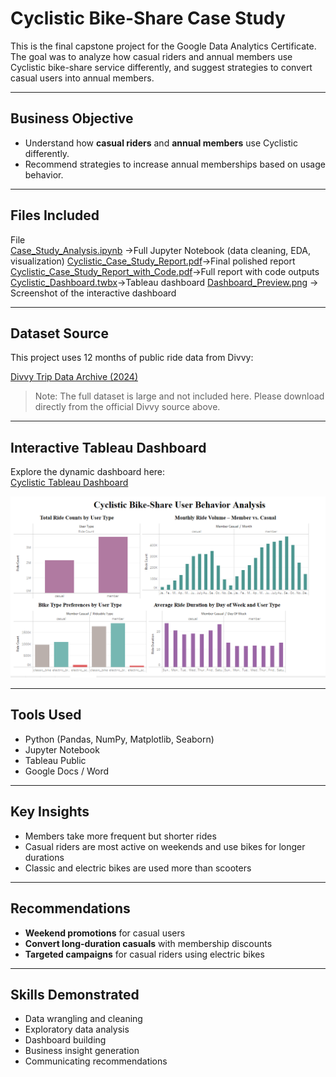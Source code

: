 
#  Cyclistic Bike-Share Case Study

This is the final capstone project for the Google Data Analytics Certificate. The goal was to analyze how casual riders and annual members use Cyclistic bike-share service differently, and suggest strategies to convert casual users into annual members.

---
##  Business Objective

- Understand how **casual riders** and **annual members** use Cyclistic differently.
- Recommend strategies to increase annual memberships based on usage behavior.
---

## Files Included

 File                                              
[Case_Study_Analysis.ipynb](https://github.com/Ananya-rao01/cyclistic-bike-share-case-study/blob/main/Case_Study_Analysis.ipynb) ->Full Jupyter Notebook (data cleaning, EDA, visualization) 
 [Cyclistic_Case_Study_Report.pdf](https://github.com/Ananya-rao01/cyclistic-bike-share-case-study/blob/main/Cyclistic_Case_Study_Report.pdf)->Final polished report 
[Cyclistic_Case_Study_Report_with_Code.pdf](https://github.com/Ananya-rao01/cyclistic-bike-share-case-study/blob/main/Cyclistic_Case_Study_Report_with_Code.pdf
)->Full report with code outputs 
 [Cyclistic_Dashboard.twbx](https://github.com/Ananya-rao01/cyclistic-bike-share-case-study/blob/main/Cyclistic_Dashboard.twbx
)->Tableau dashboard 
 [Dashboard_Preview.png](https://github.com/Ananya-rao01/cyclistic-bike-share-case-study/blob/main/Dashboard_Preview.png) -> Screenshot of the interactive dashboard

---

## Dataset Source

This project uses 12 months of public ride data from Divvy:

 [Divvy Trip Data Archive (2024)](https://divvy-tripdata.s3.amazonaws.com/index.html)

> Note: The full dataset is large and not included here. Please download directly from the official Divvy source above.

---

##  Interactive Tableau Dashboard

Explore the dynamic dashboard here:  
 [Cyclistic Tableau Dashboard](https://public.tableau.com/views/Cyclistic_Dashboard1/Dashboard1?:language=en-US&publish=yes&:sid=&:redirect=auth&:display_count=n&:origin=viz_share_link)
 
 [![Dashboard Preview](Dashboard_Preview.png)](https://public.tableau.com/views/Cyclistic_Dashboard1/Dashboard1?:language=en-US&publish=yes&:sid=&:redirect=auth&:display_count=n&:origin=viz_share_link)

---

##  Tools Used

- Python (Pandas, NumPy, Matplotlib, Seaborn)
- Jupyter Notebook
- Tableau Public
- Google Docs / Word

---
##  Key Insights

- Members take more frequent but shorter rides
- Casual riders are most active on weekends and use bikes for longer durations
- Classic and electric bikes are used more than scooters

---
##  Recommendations

- **Weekend promotions** for casual users
- **Convert long-duration casuals** with membership discounts
- **Targeted campaigns** for casual riders using electric bikes

---

##  Skills Demonstrated

- Data wrangling and cleaning  
- Exploratory data analysis  
- Dashboard building  
- Business insight generation  
- Communicating recommendations



